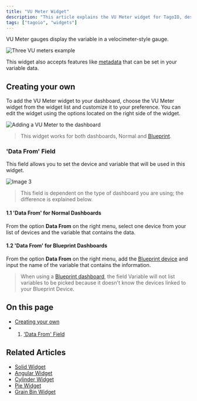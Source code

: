 ```yaml
---
title: "VU Meter Widget"
description: "This article explains the VU Meter widget for TagoIO, describing what it displays and how to add and customize it on a dashboard. It also notes that the widget supports metadata in variable data."
tags: ["tagoio", "widgets"]
---
```

VU Meter gauges display the variable in a velocimeter-style gauge.

![Three VU meters example](/docs_imagem/tagoio/vu-meter-widget-2.gif)

This widget also accepts features like [metadata](../data-management/metadata) that can be set in your variable data.

## Creating your own

To add the VU Meter widget to your dashboard, choose the VU Meter widget from the widget list and customize it to your preference. You can edit the widget using the options located on the right side of the widget.

![Adding a VU Meter to the dashboard](/docs_imagem/tagoio/vu-meter-widget-2.gif)

> This widget works for both dashboards, Normal and [Blueprint](https://help.tago.io/portal/en/kb/articles/454-blueprint-dashboard).

### 'Data From' Field

This field allows you to set the device and variable that will be used in this widget.

![Image 3](https://cdn.elev.io/file/uploads/8Kr8tD8c3s2gigLME_FvaA_bT6A7DbPNHE1DBsJtJDw/3tjY_qmUPc4gomzMxTpCqYN-PfZgE8v0QEyI4bQMGNM/Captura%20de%20tela%20de%202021-06-08%2017-32-40-kPk.png)

> This field is dependent on the type of dashboard you are using; the difference is explained below.

#### 1.1 'Data From' for Normal Dashboards

From the option **Data From** on the right menu, select one device from your list of devices and the variable that contains the data.

#### 1.2 'Data From' for Blueprint Dashboards

From the option **Data From** on the right menu, add the [Blueprint device](https://help.tago.io/portal/en/kb/articles/455-blueprint-devices) and input the name of the variable that contains the information.

> When using a [Blueprint dashboard](https://help.tago.io/portal/en/kb/articles/454-blueprint-dashboard), the field Variable will not list variables to be picked because it doesn't know the devices linked to your Blueprint Device.

## On this page

- [Creating your own](#creating-your-own)
- 1. ['Data From' Field](../data-management/data-records)

## Related Articles

- [Solid Widget](../widgets/solid-widget)
- [Angular Widget](../widgets/angular-widget)
- [Cylinder Widget](../widgets/cylinder-widget)
- [Pie Widget](../widgets/pie-widget)
- [Grain Bin Widget](../widgets/grain-bin-widget)